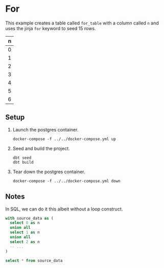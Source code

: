 # For

This example creates a table called `for_table` with a column called `n` and uses the jinja `for` keyword to seed 15 rows.

| n |
|--:|
| 0 |
| 1 |
| 2 |
| 3 |
| 4 |
| 5 |
| 6 |

## Setup

1. Launch the postgres container.

   ```shell
   docker-compose -f ../../docker-compose.yml up
   ```

1. Seed and build the project.

   ```shell
   dbt seed
   dbt build
   ```

1. Tear down the postgres container.

   ```shell
   docker-compose -f ../../docker-compose.yml down
   ```

## Notes

In SQL, we can do it this albeit without a loop construct.

```sql
with source_data as (
  select 0 as n
  union all
  select 1 as n
  union all
  select 2 as n
  -- ...
)

select * from source_data
```
